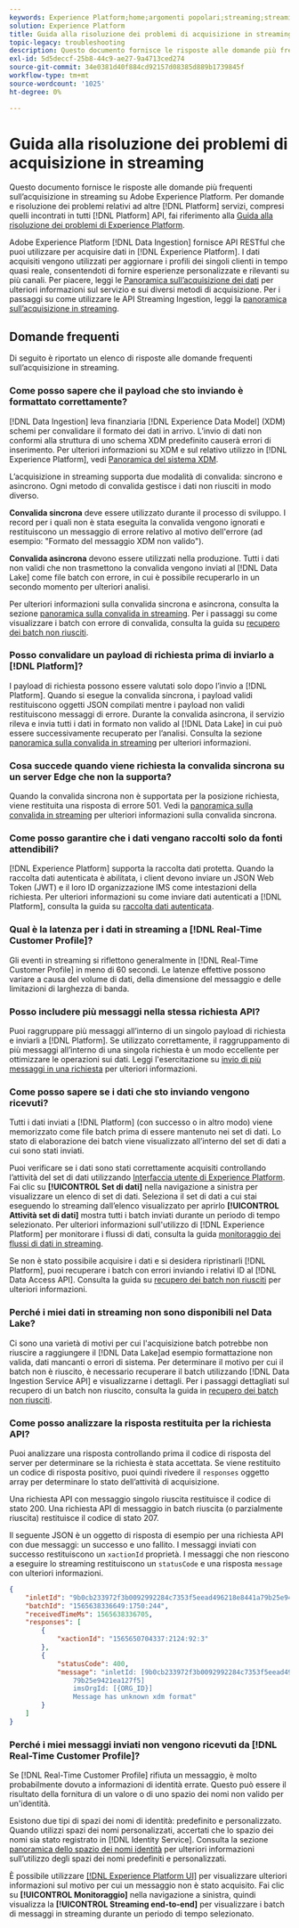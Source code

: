 ```yaml
---
keywords: Experience Platform;home;argomenti popolari;streaming;streaming ingestion;risoluzione dei problemi;streaming ingestion risoluzione dei problemi;streaming ingestion faq;faq;
solution: Experience Platform
title: Guida alla risoluzione dei problemi di acquisizione in streaming
topic-legacy: troubleshooting
description: Questo documento fornisce le risposte alle domande più frequenti sull’acquisizione in streaming su Adobe Experience Platform.
exl-id: 5d5deccf-25b8-44c9-ae27-9a4713ced274
source-git-commit: 34e0381d40f884cd92157d08385d889b1739845f
workflow-type: tm+mt
source-wordcount: '1025'
ht-degree: 0%

---
```


# Guida alla risoluzione dei problemi di acquisizione in streaming

Questo documento fornisce le risposte alle domande più frequenti sull’acquisizione in streaming su Adobe Experience Platform. Per domande e risoluzione dei problemi relativi ad altre [!DNL Platform] servizi, compresi quelli incontrati in tutti [!DNL Platform] API, fai riferimento alla [Guida alla risoluzione dei problemi di Experience Platform](../../landing/troubleshooting.md).

Adobe Experience Platform [!DNL Data Ingestion] fornisce API RESTful che puoi utilizzare per acquisire dati in [!DNL Experience Platform]. I dati acquisiti vengono utilizzati per aggiornare i profili dei singoli clienti in tempo quasi reale, consentendoti di fornire esperienze personalizzate e rilevanti su più canali. Per piacere, leggi le [Panoramica sull’acquisizione dei dati](../home.md) per ulteriori informazioni sul servizio e sui diversi metodi di acquisizione. Per i passaggi su come utilizzare le API Streaming Ingestion, leggi la [panoramica sull’acquisizione in streaming](../streaming-ingestion/overview.md).

## Domande frequenti

Di seguito è riportato un elenco di risposte alle domande frequenti sull’acquisizione in streaming.

### Come posso sapere che il payload che sto inviando è formattato correttamente?

[!DNL Data Ingestion] leva finanziaria [!DNL Experience Data Model] (XDM) schemi per convalidare il formato dei dati in arrivo. L’invio di dati non conformi alla struttura di uno schema XDM predefinito causerà errori di inserimento. Per ulteriori informazioni su XDM e sul relativo utilizzo in [!DNL Experience Platform], vedi [Panoramica del sistema XDM](../../xdm/home.md).

L’acquisizione in streaming supporta due modalità di convalida: sincrono e asincrono. Ogni metodo di convalida gestisce i dati non riusciti in modo diverso.

**Convalida sincrona** deve essere utilizzato durante il processo di sviluppo. I record per i quali non è stata eseguita la convalida vengono ignorati e restituiscono un messaggio di errore relativo al motivo dell&#39;errore (ad esempio: &quot;Formato del messaggio XDM non valido&quot;).

**Convalida asincrona** devono essere utilizzati nella produzione. Tutti i dati non validi che non trasmettono la convalida vengono inviati al [!DNL Data Lake] come file batch con errore, in cui è possibile recuperarlo in un secondo momento per ulteriori analisi.

Per ulteriori informazioni sulla convalida sincrona e asincrona, consulta la sezione [panoramica sulla convalida in streaming](../quality/streaming-validation.md). Per i passaggi su come visualizzare i batch con errore di convalida, consulta la guida su [recupero dei batch non riusciti](../quality/retrieve-failed-batches.md).

### Posso convalidare un payload di richiesta prima di inviarlo a [!DNL Platform]?

I payload di richiesta possono essere valutati solo dopo l’invio a [!DNL Platform]. Quando si esegue la convalida sincrona, i payload validi restituiscono oggetti JSON compilati mentre i payload non validi restituiscono messaggi di errore. Durante la convalida asincrona, il servizio rileva e invia tutti i dati in formato non valido al [!DNL Data Lake] in cui può essere successivamente recuperato per l’analisi. Consulta la sezione [panoramica sulla convalida in streaming](../quality/streaming-validation.md) per ulteriori informazioni.

### Cosa succede quando viene richiesta la convalida sincrona su un server Edge che non la supporta?

Quando la convalida sincrona non è supportata per la posizione richiesta, viene restituita una risposta di errore 501. Vedi la [panoramica sulla convalida in streaming](../quality/streaming-validation.md) per ulteriori informazioni sulla convalida sincrona.

### Come posso garantire che i dati vengano raccolti solo da fonti attendibili?

[!DNL Experience Platform] supporta la raccolta dati protetta. Quando la raccolta dati autenticata è abilitata, i client devono inviare un JSON Web Token (JWT) e il loro ID organizzazione IMS come intestazioni della richiesta. Per ulteriori informazioni su come inviare dati autenticati a [!DNL Platform], consulta la guida su [raccolta dati autenticata](../tutorials/create-authenticated-streaming-connection.md).

### Qual è la latenza per i dati in streaming a [!DNL Real-Time Customer Profile]?

Gli eventi in streaming si riflettono generalmente in [!DNL Real-Time Customer Profile] in meno di 60 secondi. Le latenze effettive possono variare a causa del volume di dati, della dimensione del messaggio e delle limitazioni di larghezza di banda.

### Posso includere più messaggi nella stessa richiesta API?

Puoi raggruppare più messaggi all’interno di un singolo payload di richiesta e inviarli a [!DNL Platform]. Se utilizzato correttamente, il raggruppamento di più messaggi all’interno di una singola richiesta è un modo eccellente per ottimizzare le operazioni sui dati. Leggi l&#39;esercitazione su [invio di più messaggi in una richiesta](../tutorials/streaming-multiple-messages.md) per ulteriori informazioni.

### Come posso sapere se i dati che sto inviando vengono ricevuti?

Tutti i dati inviati a [!DNL Platform] (con successo o in altro modo) viene memorizzato come file batch prima di essere mantenuto nei set di dati. Lo stato di elaborazione dei batch viene visualizzato all’interno del set di dati a cui sono stati inviati.

Puoi verificare se i dati sono stati correttamente acquisiti controllando l’attività del set di dati utilizzando [Interfaccia utente di Experience Platform](https://platform.adobe.com). Fai clic su **[!UICONTROL Set di dati]** nella navigazione a sinistra per visualizzare un elenco di set di dati. Seleziona il set di dati a cui stai eseguendo lo streaming dall’elenco visualizzato per aprirlo **[!UICONTROL Attività set di dati]** mostra tutti i batch inviati durante un periodo di tempo selezionato. Per ulteriori informazioni sull&#39;utilizzo di [!DNL Experience Platform] per monitorare i flussi di dati, consulta la guida [monitoraggio dei flussi di dati in streaming](../quality/monitor-data-ingestion.md).

Se non è stato possibile acquisire i dati e si desidera ripristinarli [!DNL Platform], puoi recuperare i batch con errori inviando i relativi ID al [!DNL Data Access API]. Consulta la guida su [recupero dei batch non riusciti](../quality/retrieve-failed-batches.md) per ulteriori informazioni.

### Perché i miei dati in streaming non sono disponibili nel Data Lake?

Ci sono una varietà di motivi per cui l&#39;acquisizione batch potrebbe non riuscire a raggiungere il [!DNL Data Lake]ad esempio formattazione non valida, dati mancanti o errori di sistema. Per determinare il motivo per cui il batch non è riuscito, è necessario recuperare il batch utilizzando [!DNL Data Ingestion Service API] e visualizzarne i dettagli. Per i passaggi dettagliati sul recupero di un batch non riuscito, consulta la guida in [recupero dei batch non riusciti](../quality/retrieve-failed-batches.md).

### Come posso analizzare la risposta restituita per la richiesta API?

Puoi analizzare una risposta controllando prima il codice di risposta del server per determinare se la richiesta è stata accettata. Se viene restituito un codice di risposta positivo, puoi quindi rivedere il `responses` oggetto array per determinare lo stato dell’attività di acquisizione.

Una richiesta API con messaggio singolo riuscita restituisce il codice di stato 200. Una richiesta API di messaggio in batch riuscita (o parzialmente riuscita) restituisce il codice di stato 207.

Il seguente JSON è un oggetto di risposta di esempio per una richiesta API con due messaggi: un successo e uno fallito. I messaggi inviati con successo restituiscono un `xactionId` proprietà. I messaggi che non riescono a eseguire lo streaming restituiscono un `statusCode` e una risposta `message` con ulteriori informazioni.

```JSON
{
    "inletId": "9b0cb233972f3b0092992284c7353f5eead496218e8441a79b25e9421ea127f5",
    "batchId": "1565638336649:1750:244",
    "receivedTimeMs": 1565638336705,
    "responses": [
        {
            "xactionId": "1565650704337:2124:92:3"
        },
        {
            "statusCode": 400,
            "message": "inletId: [9b0cb233972f3b0092992284c7353f5eead496218e8441a
                79b25e9421ea127f5] 
                imsOrgId: [{ORG_ID}] 
                Message has unknown xdm format"
        }
    ]
}
```

### Perché i miei messaggi inviati non vengono ricevuti da [!DNL Real-Time Customer Profile]?

Se [!DNL Real-Time Customer Profile] rifiuta un messaggio, è molto probabilmente dovuto a informazioni di identità errate. Questo può essere il risultato della fornitura di un valore o di uno spazio dei nomi non valido per un&#39;identità.

Esistono due tipi di spazi dei nomi di identità: predefinito e personalizzato. Quando utilizzi spazi dei nomi personalizzati, accertati che lo spazio dei nomi sia stato registrato in [!DNL Identity Service]. Consulta la sezione [panoramica dello spazio dei nomi identità](../../identity-service/namespaces.md) per ulteriori informazioni sull’utilizzo degli spazi dei nomi predefiniti e personalizzati.

È possibile utilizzare [[!DNL Experience Platform UI]](https://platform.adobe.com) per visualizzare ulteriori informazioni sul motivo per cui un messaggio non è stato acquisito. Fai clic su **[!UICONTROL Monitoraggio]** nella navigazione a sinistra, quindi visualizza la **[!UICONTROL Streaming end-to-end]** per visualizzare i batch di messaggi in streaming durante un periodo di tempo selezionato.

